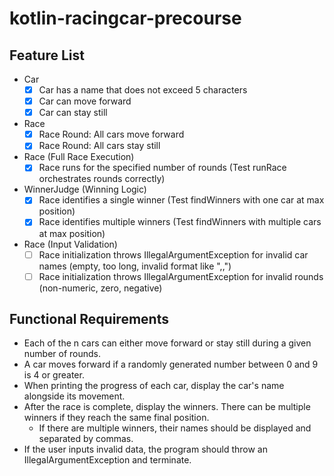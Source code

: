 # kotlin-racingcar-precourse

## Feature List
- Car
  - [x] Car has a name that does not exceed 5 characters
  - [x] Car can move forward
  - [x] Car can stay still
- Race
  - [x] Race Round: All cars move forward
  - [x] Race Round: All cars stay still
- Race (Full Race Execution)
  - [x] Race runs for the specified number of rounds (Test runRace orchestrates rounds correctly)
- WinnerJudge (Winning Logic)
  - [x] Race identifies a single winner (Test findWinners with one car at max position)
  - [x] Race identifies multiple winners (Test findWinners with multiple cars at max position)
- Race (Input Validation)
  - [ ] Race initialization throws IllegalArgumentException for invalid car names (empty, too long, invalid format like ",,")
  - [ ] Race initialization throws IllegalArgumentException for invalid rounds (non-numeric, zero, negative)

## Functional Requirements
- Each of the n cars can either move forward or stay still during a given number of rounds.
- A car moves forward if a randomly generated number between 0 and 9 is 4 or greater.
- When printing the progress of each car, display the car's name alongside its movement.
- After the race is complete, display the winners. There can be multiple winners if they reach the same final position.
  - If there are multiple winners, their names should be displayed and separated by commas.
- If the user inputs invalid data, the program should throw an IllegalArgumentException and terminate.
